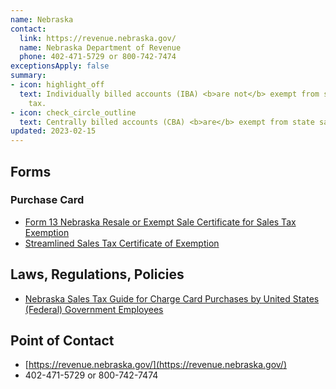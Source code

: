 ```yaml
---
name: Nebraska
contact:
  link: https://revenue.nebraska.gov/
  name: Nebraska Department of Revenue
  phone: 402-471-5729 or 800-742-7474
exceptionsApply: false
summary:
- icon: highlight_off
  text: Individually billed accounts (IBA) <b>are not</b> exempt from state sales
    tax.
- icon: check_circle_outline
  text: Centrally billed accounts (CBA) <b>are</b> exempt from state sales tax.
updated: 2023-02-15
---
```


## Forms

### Purchase Card

* [Form 13 Nebraska Resale or Exempt Sale Certificate for Sales Tax Exemption](https://revenue.nebraska.gov/about/forms/sales-and-use-tax-forms)
* [Streamlined Sales Tax Certificate of Exemption](https://revenue.nebraska.gov/sites/revenue.nebraska.gov/files/doc/streamline/Exemption_Certificate_12-21-2021.pdf)

## Laws, Regulations, Policies

* [Nebraska Sales Tax Guide for Charge Card Purchases by United States (Federal) Government Employees](https://revenue.nebraska.gov/files/doc/info/6-494.pdf)

## Point of Contact
- [https://revenue.nebraska.gov/](https://revenue.nebraska.gov/)
- 402-471-5729 or 800-742-7474
